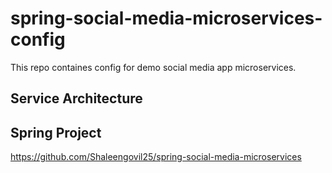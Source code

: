 # spring-social-media-microservices-config
This repo containes config for demo social media app microservices. 
## Service Architecture

## Spring Project
https://github.com/Shaleengovil25/spring-social-media-microservices
